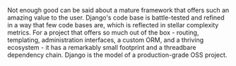Not enough good can be said about a mature framework that offers such an amazing value to the user. Django's code base is battle-tested and refined in a way that few code bases are, which is reflected in stellar complexity metrics. For a project that offers so much out of the box - routing, templating, administration interfaces, a custom ORM, and a thriving ecosystem - it has a remarkably small footprint and a threadbare dependency chain. Django is the model of a production-grade OSS project.